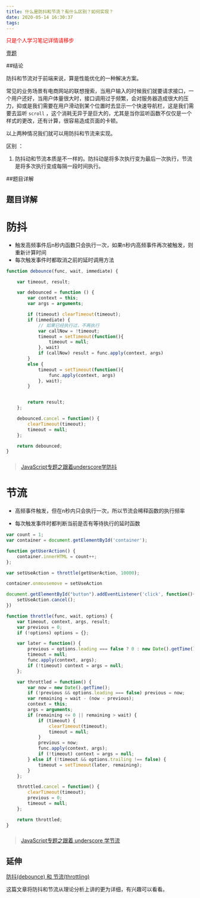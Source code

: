 ```yaml
---
title: 什么是防抖和节流？有什么区别？如何实现？
date: 2020-05-14 16:30:37
tags:
---
```


<p style="color:red">只是个人学习笔记详情请移步</p>

<a href="https://muyiy.cn/question/frame/1.html">壹题</a>



##结论

防抖和节流对于前端来说，算是性能优化的一种解决方案。

常见的业务场景有电商网站的联想搜索，当用户输入的时候我们就要请求接口，一个用户还好，当用户体量很大时，接口调用过于频繁，会对服务器造成很大的压力，抑或是我们需要在用户滑动到某个位置时去显示一个快速导航栏，这是我们需要去监听 `scroll` ，这个消耗无异于是巨大的，尤其是当你监听函数不仅仅是一个样式的更改，还有计算，很容易造成页面的卡顿。

以上两种情况我们就可以用防抖和节流来实现。

区别 ： 

1. 防抖动和节流本质是不一样的。防抖动是将多次执行变为最后一次执行，节流是将多次执行变成每隔一段时间执行。

   

##题目详解

## 题目详解

# 防抖



- 触发高频事件后n秒内函数只会执行一次，如果n秒内高频事件再次被触发，则重新计算时间
- 每次触发事件时都取消之前的延时调用方法



```javascript
function debounce(func, wait, immediate) {

	var timeout, result;

	var debounced = function () {
		var context = this;
		var args = arguments;

		if (timeout) clearTimeout(timeout);
		if (immediate) {
			// 如果已经执行过，不再执行
			var callNow = !timeout;
			timeout = setTimeout(function(){
				timeout = null;
			}, wait)
			if (callNow) result = func.apply(context, args)
		}
		else {
			timeout = setTimeout(function(){
				func.apply(context, args)
			}, wait);
		}


		return result;
	};

	debounced.cancel = function() {
		clearTimeout(timeout);
		timeout = null;
	};

	return debounced;
}
```

### 

> <a href = "https://github.com/mqyqingfeng/Blog/issues/22" >JavaScript专题之跟着underscore学防抖 </a>

# 节流

- 高频事件触发，但在n秒内只会执行一次，所以节流会稀释函数的执行频率

- 每次触发事件时都判断当前是否有等待执行的延时函数



```javascript
var count = 1;
var container = document.getElementById('container');

function getUserAction() {
    container.innerHTML = count++;
};

var setUseAction = throttle(getUserAction, 10000);

container.onmousemove = setUseAction

document.getElementById("button").addEventListener('click', function(){
    setUseAction.cancel();
})

function throttle(func, wait, options) {
    var timeout, context, args, result;
    var previous = 0;
    if (!options) options = {};

    var later = function() {
        previous = options.leading === false ? 0 : new Date().getTime();
        timeout = null;
        func.apply(context, args);
        if (!timeout) context = args = null;
    };

    var throttled = function() {
        var now = new Date().getTime();
        if (!previous && options.leading === false) previous = now;
        var remaining = wait - (now - previous);
        context = this;
        args = arguments;
        if (remaining <= 0 || remaining > wait) {
            if (timeout) {
                clearTimeout(timeout);
                timeout = null;
            }
            previous = now;
            func.apply(context, args);
            if (!timeout) context = args = null;
        } else if (!timeout && options.trailing !== false) {
            timeout = setTimeout(later, remaining);
        }
    };

    throttled.cancel = function() {
        clearTimeout(timeout);
        previous = 0;
        timeout = null;
    };

    return throttled;
}
```

### 

> <a href = "https://github.com/mqyqingfeng/Blog/issues/26" >JavaScript专题之跟着 underscore 学节流</a>

## 延伸

<a href="https://blog.csdn.net/hupian1989/article/details/80920324">防抖(debounce) 和 节流(throttling)</a>

这篇文章将防抖和节流从理论分析上讲的更为详细，有兴趣可以看看。

